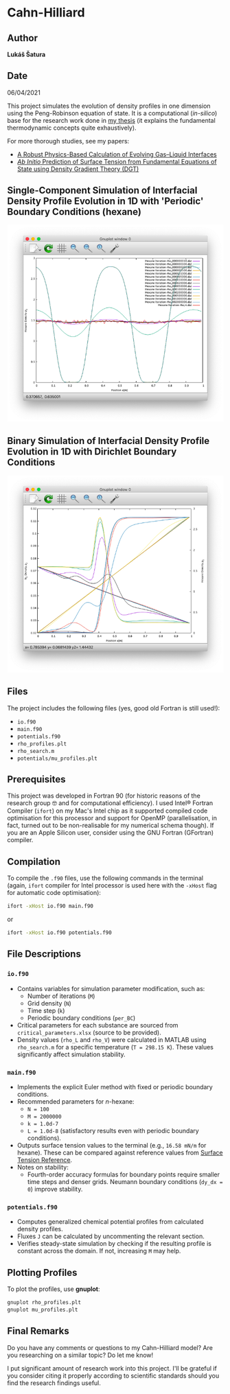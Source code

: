 # Cahn-Hilliard

## Author
**Lukáš Šatura**

## Date
06/04/2021

This project simulates the evolution of density profiles in one dimension using the Peng-Robinson equation of state. It is a computational (*in-silico*) base for the research work done in [my thesis](https://repozitar.vscht.cz/theses/31278) (it explains the fundamental thermodynamic concepts quite exhaustively).

For more thorough studies, see my papers:
- [A Robust Physics-Based Calculation of Evolving Gas–Liquid Interfaces](https://doi.org/10.1515/jnet-2021-0080)
- [*Ab Initio* Prediction of Surface Tension from Fundamental Equations of State using Density Gradient Theory (DGT)](https://doi.org/10.1016/B978-0-443-28824-1.50090-9)

## Single-Component Simulation of Interfacial Density Profile Evolution in 1D with 'Periodic' Boundary Conditions (hexane)
![Single-Component Simulation of Interfacial Density Profile Evolution in 1D with 'Periodic' Boundary Conditions (hexane)](/n_alkanes_1D/graphs/hexane_rho_periodic_BC.png)

## Binary Simulation of Interfacial Density Profile Evolution in 1D with Dirichlet Boundary Conditions
![Binary Simulation of Interfacial Density Profile Evolution in 1D with Dirichlet Boundary Conditions](/n_hexane_N2_1D/hexane_N2_Dirichlet_1D.png)

## Files
The project includes the following files (yes, good old Fortran is still used!):

- `io.f90`
- `main.f90`
- `potentials.f90`
- `rho_profiles.plt`
- `rho_search.m`
- `potentials/mu_profiles.plt`

## Prerequisites
This project was developed in Fortran 90 (for historic reasons of the research group 🤓 and for computational efficiency). I used Intel® Fortran Compiler (`ifort`) on my Mac's Intel chip as it supported compiled code optimisation for this processor and support for OpenMP (parallelisation, in fact, turned out to be non-realisable for my numerical schema though). If you are an Apple Silicon user, consider using the GNU Fortran (GFortran) compiler.

## Compilation
To compile the `.f90` files, use the following commands in the terminal (again, `ifort` compiler for Intel processor is used here with the `-xHost` flag for automatic code optimisation):

```bash
ifort -xHost io.f90 main.f90
```
or
```bash
ifort -xHost io.f90 potentials.f90
```

## File Descriptions

### `io.f90`
- Contains variables for simulation parameter modification, such as:
  - Number of iterations (`M`)
  - Grid density (`N`)
  - Time step (`k`)
  - Periodic boundary conditions (`per_BC`)
- Critical parameters for each substance are sourced from `critical_parameters.xlsx` (source to be provided).
- Density values (`rho_L` and `rho_V`) were calculated in MATLAB using `rho_search.m` for a specific temperature (`T = 298.15 K`). These values significantly affect simulation stability.

### `main.f90`
- Implements the explicit Euler method with fixed or periodic boundary conditions.
- Recommended parameters for *n*-hexane:
  - `N = 100`
  - `M = 2000000`
  - `k = 1.0d-7`
  - `L = 1.0d-8`
  (satisfactory results even with periodic boundary conditions).
- Outputs surface tension values to the terminal (e.g., `16.58 mN/m` for hexane). These can be compared against reference values from [Surface Tension Reference](http://www.surface-tension.de/).
- Notes on stability:
  - Fourth-order accuracy formulas for boundary points require smaller time steps and denser grids. Neumann boundary conditions (`dy_dx = 0`) improve stability.

### `potentials.f90`
- Computes generalized chemical potential profiles from calculated density profiles.
- Fluxes `J` can be calculated by uncommenting the relevant section.
- Verifies steady-state simulation by checking if the resulting profile is constant across the domain. If not, increasing `M` may help.

## Plotting Profiles
To plot the profiles, use **gnuplot**:

```bash
gnuplot rho_profiles.plt
gnuplot mu_profiles.plt
```

## Final Remarks
Do you have any comments or questions to my Cahn-Hilliard model? Are you researching on a similar topic? Do let me know!

I put significant amount of research work into this project. I'll be grateful if you consider citing it properly according to scientific standards should you find the research findings useful.